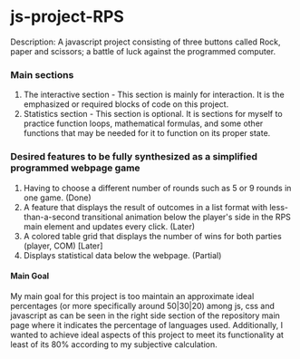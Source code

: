 # js-project-RPS
Description: A javascript project consisting of three buttons called Rock, paper and scissors; a battle of luck against the programmed computer. 

### Main sections
1. The interactive section - This section is mainly for interaction. It is the emphasized or required blocks of code on this project. 
2. Statistics section - This section is optional. It is sections for myself to practice function loops, mathematical formulas, and some other functions that may be needed for it to function on its proper state.

### Desired features to be fully synthesized as a simplified programmed webpage game
1. Having to choose a different number of rounds such as 5 or 9 rounds in one game. (Done)
2. A feature that displays the result of outcomes in a list format with less-than-a-second transitional animation below the player's side in the RPS main element and updates every click. (Later)
3. A colored table grid that displays the number of wins for both parties (player, COM) [Later]
4. Displays statistical data below the webpage. (Partial)

#### Main Goal
My main goal for this project is too maintain an approximate ideal percentages (or more specifically around 50|30|20) among js, css and javascript as can be seen in the right side section of the repository main page where it indicates the percentage of languages used. Additionally, I wanted to achieve ideal aspects of this project to meet its functionality at least of its 80% according to my subjective calculation. 
